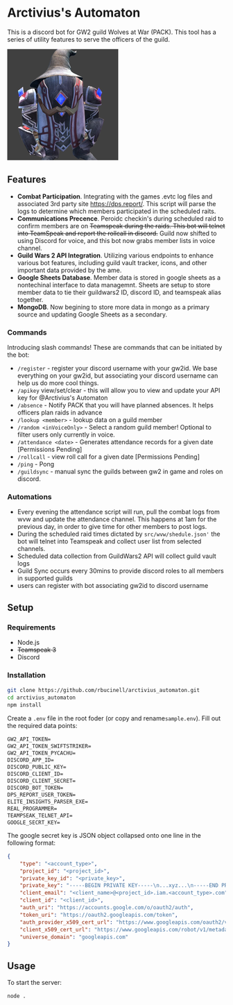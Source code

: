 # Arctivius's Automaton

This is a discord bot for GW2 guild Wolves at War (PACK). This tool has a series of utility features to serve the officers of the guild.

![Avatar of Arctivius's Automaton](assets/arctivius_automaton.png)

## Features
* **Combat Participation**. Integrating with the games .evtc log files and associated 3rd party site https://dps.report/. This script will parse the logs to determine which members participated in the scheduled raits.
* **Communications Precence**. Peroidc checkin's during scheduled raid to confirm members are on ~~Teamspeak during the raids. This bot will telnet into TeamSpeak and report the rollcall in discord.~~ Guild now shifted to using Discord for voice, and this bot now grabs member lists in voice channel.
* **Guild Wars 2 API Integration**. Utilizing various endpoints to enhance various bot features, including guild vault tracker, icons, and other important data provided by the ame.
* **Google Sheets Database**. Member data is stored in google sheets as a nontechinal interface to data managemnt. Sheets are setup to store member data to tie their guildwars2 ID, discord ID, and teamspeak alias together.
* **MongoDB**. Now begining to store more data in mongo as a primary source and updating Google Sheets as a secondary.

### Commands
Introducing slash commands! These are commands that can be initiated by the bot:
* `/register` - register your discord username with your gw2id. We base everything on your gw2id, but associating your discord username can help us do more cool things. 
* `/apikey` view/set/clear - this will allow you to view and update your API key for @Arctivius's Automaton
* `/absence` - Notify PACK that you will have planned absences. It helps officers plan raids in advance
* `/lookup <member>` - lookup data on a guild member
* `/random <inVoiceOnly>` - Select a random guild member! Optional to filter users only currently in voice.
* `/attendance <date>` - Generates attendance records for a given date [Permissions Pending]
* `/rollcall` - view roll call for a given date [Permissions Pending]
* `/ping` - Pong
* `/guildsync` - manual sync the guilds between gw2 in game and roles on discord.

### Automations
* Every evening the attendance script will run, pull the combat logs from wvw and update the attendance channel. This happens at 1am for the previous day, in order to give time for other members to post logs.
* During the scheduled raid times dictated by `src/wvw/shedule.json'` the bot will telnet into Teamspeak and collect user list from selected channels.
* Scheduled data collection from GuildWars2 API will collect guild vault logs
* Guild Sync occurs every 30mins to provide discord roles to all members in supported guilds
* users can register with bot associating gw2id to discord username

## Setup
### Requirements
* Node.js
* ~~Teamspeak 3~~
* Discord

### Installation
```bash
git clone https://github.com/rbucinell/arctivius_automaton.git
cd arctivius_automaton
npm install
```

Create a `.env` file in the root foder (or copy and rename`sample.env`). Fill out the required data points:

```config
GW2_API_TOKEN=
GW2_API_TOKEN_SWIFTSTRIKER=
GW2_API_TOKEN_PYCACHU=
DISCORD_APP_ID=
DISCORD_PUBLIC_KEY=
DISCORD_CLIENT_ID=
DISCORD_CLIENT_SECRET=
DISCORD_BOT_TOKEN=
DPS_REPORT_USER_TOKEN=
ELITE_INSIGHTS_PARSER_EXE=
REAL_PROGRAMMER=
TEAMPSEAK_TELNET_API=
GOOGLE_SECRT_KEY=
```

The google secret key is JSON object collapsed onto one line in the following format:
```json
{
    "type": "<account_type>",
    "project_id": "<project_id>",
    "private_key_id": "<private_key>",
    "private_key": "-----BEGIN PRIVATE KEY-----\n...xyz...\n-----END PRIVATE KEY-----\n",
    "client_email": "<client_name>@<project_id>.iam.<account_type>.com",
    "client_id": "<client_id>",
    "auth_uri": "https://accounts.google.com/o/oauth2/auth",
    "token_uri": "https://oauth2.googleapis.com/token",
    "auth_provider_x509_cert_url": "https://www.googleapis.com/oauth2/v1/certs",
    "client_x509_cert_url": "https://www.googleapis.com/robot/v1/metadata/x509/<client_name>%40<project_id>.iam.<account_type>.com",
    "universe_domain": "googleapis.com"
}
```

## Usage
To start the server:
```
node .
```
